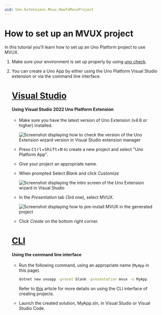 ```yaml
---
uid: Uno.Extensions.Mvux.HowToMvuxProject
---
```


# How to set up an MVUX project

In this tutorial you'll learn how to set up an Uno Platform project to use MVUX. 

1. Make sure your environment is set up properly by using [uno check](xref:UnoCheck.UsingUnoCheck).
1. You can create a Uno App by either using the Uno Platform Visual Studio extension or via the command line interface.

    # [**Visual Studio**](#tab/vs)

    #### Using Visual Studio 2022 Uno Platform Extension

    - Make sure you have the latest version of Uno Extension (v4.8 or higher) installed.

        ![Screenshot displaying how to check the version of the Uno Extension wizard version in Visual Studio extension manager](../Assets/MvuxProject-VsixVersion.jpg)

    - Press <kbd>Ctrl</kbd>+<kbd>Shift</kbd>+<kbd>N</kbd> to create a new project and select "Uno Platform App".

    - Give your project an appropriate name.

    - When prompted Select *Blank* and click *Customize*

        ![Screenshot displaying the intro screen of the Uno Extension wizard in Visual Studio](../Assets/MvuxProject-StartupType.jpg)

    - In the *Presentation* tab (3rd one), select MVUX.

        ![Screenshot displaying how to pre-install MVUX in the generated project](../Assets/MvuxProject-Mvux.jpg)

    - Click *Create* on the bottom right corner.    
    
    # [**CLI**](#tab/cli)
    
    #### Using the command line interface
    
    - Run the following command, using an appropriate name (`MyApp` in this page).
    
        ```cmd
        dotnet new unoapp -preset blank -presentation mvux -o MyApp
        ```
      
        Refer to [this](https://platform.uno/docs/articles/get-started-dotnet-new.html) article for more details
        on using the CLI interface of creating projects.

    - Launch the created solution, MyApp.sln, in  Visual Studio or Visual Studio Code.
